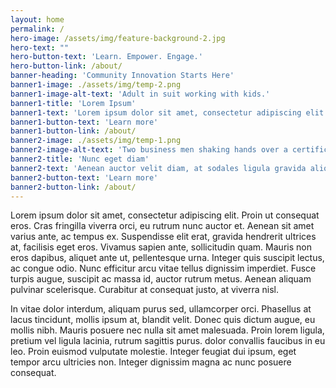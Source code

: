 ```yaml
---
layout: home
permalink: /
hero-image: /assets/img/feature-background-2.jpg
hero-text: ""
hero-button-text: 'Learn. Empower. Engage.'
hero-button-link: /about/
banner-heading: 'Community Innovation Starts Here'
banner1-image: ./assets/img/temp-2.png
banner1-image-alt-text: 'Adult in suit working with kids.'
banner1-title: 'Lorem Ipsum'
banner1-text: 'Lorem ipsum dolor sit amet, consectetur adipiscing elit. Proin ut consequat eros. Cras fringilla viverra orci, eu rutrum nunc auctor et. Aenean sit amet varius ante, ac tempus ex.'
banner1-button-text: 'Learn more'
banner1-button-link: /about/
banner2-image: ./assets/img/temp-1.png
banner2-image-alt-text: 'Two business men shaking hands over a certificate.'
banner2-title: 'Nunc eget diam'
banner2-text: 'Aenean auctor velit diam, at sodales ligula gravida aliquet. Vestibulum id finibus urna. Nulla vulputate eu magna nec condimentum.'
banner2-button-text: 'Learn more'
banner2-button-link: /about/
---
```

Lorem ipsum dolor sit amet, consectetur adipiscing elit. Proin ut consequat eros. Cras fringilla viverra orci, eu rutrum nunc auctor et. Aenean sit amet varius ante, ac tempus ex. Suspendisse elit erat, gravida hendrerit ultrices at, facilisis eget eros. Vivamus sapien ante, sollicitudin quam. Mauris non eros dapibus, aliquet ante ut, pellentesque urna. Integer quis suscipit lectus, ac congue odio. Nunc efficitur arcu vitae tellus dignissim imperdiet. Fusce turpis augue, suscipit ac massa id, auctor rutrum metus. Aenean aliquam pulvinar scelerisque. Curabitur at consequat justo, at viverra nisl.

In vitae dolor interdum, aliquam purus sed, ullamcorper orci. Phasellus at lacus tincidunt, mollis ipsum at, blandit velit. Donec quis dictum augue, eu mollis nibh. Mauris posuere nec nulla sit amet malesuada. Proin lorem ligula, pretium vel ligula lacinia, rutrum sagittis purus. dolor convallis faucibus in eu leo. Proin euismod vulputate molestie. Integer feugiat dui ipsum, eget tempor arcu ultricies non. Integer dignissim magna ac nunc posuere consequat.